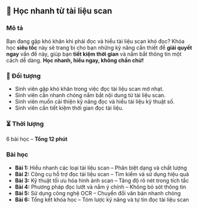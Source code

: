 ## 📌 Học nhanh từ tài liệu scan

### Mô tả  
Bạn đang gặp khó khăn khi phải đọc và hiểu tài liệu scan khó đọc? Khóa học **siêu tốc** này sẽ trang bị cho bạn những kỹ năng cần thiết để **giải quyết ngay** vấn đề này, giúp bạn **tiết kiệm thời gian** và nắm bắt thông tin một cách dễ dàng. **Học nhanh, hiểu ngay, không chần chừ!**

### 🎯 Đối tượng  
- Sinh viên gặp khó khăn trong việc đọc tài liệu scan mờ nhạt.
- Sinh viên cần nhanh chóng nắm bắt nội dung từ tài liệu scan.
- Sinh viên muốn cải thiện kỹ năng đọc và hiểu tài liệu kỹ thuật số.
- Sinh viên cần tiết kiệm thời gian đọc tài liệu.

### ⏳ Thời lượng  
6 bài học – **Tổng 12 phút**

### Bài học  
- **Bài 1:** Hiểu nhanh các loại tài liệu scan – Phân biệt dạng và chất lượng  
- **Bài 2:** Công cụ hỗ trợ đọc tài liệu scan – Tìm kiếm và sử dụng hiệu quả  
- **Bài 3:** Kỹ thuật tối ưu hóa hình ảnh scan – Tăng độ rõ nét trong tích tắc  
- **Bài 4:** Phương pháp đọc lướt và nắm ý chính – Không bỏ sót thông tin  
- **Bài 5:** Sử dụng công nghệ OCR – Chuyển đổi văn bản nhanh chóng  
- **Bài 6:** Tổng kết khóa học – Tóm lược kỹ năng và tự tin đọc tài liệu scan